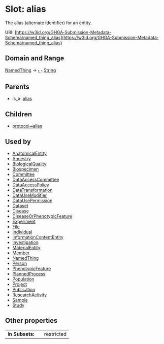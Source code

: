 
# Slot: alias


The alias (alternate identifier) for an entity.

URI: [https://w3id.org/GHGA-Submission-Metadata-Schema/named_thing_alias](https://w3id.org/GHGA-Submission-Metadata-Schema/named_thing_alias)


## Domain and Range

[NamedThing](NamedThing.md) &#8594;  <sub>1..1</sub> [String](types/String.md)

## Parents

 *  is_a: [alias](alias.md)

## Children

 *  [protocol➞alias](protocol_alias.md)

## Used by

 * [AnatomicalEntity](AnatomicalEntity.md)
 * [Ancestry](Ancestry.md)
 * [BiologicalQuality](BiologicalQuality.md)
 * [Biospecimen](Biospecimen.md)
 * [Committee](Committee.md)
 * [DataAccessCommittee](DataAccessCommittee.md)
 * [DataAccessPolicy](DataAccessPolicy.md)
 * [DataTransformation](DataTransformation.md)
 * [DataUseModifier](DataUseModifier.md)
 * [DataUsePermission](DataUsePermission.md)
 * [Dataset](Dataset.md)
 * [Disease](Disease.md)
 * [DiseaseOrPhenotypicFeature](DiseaseOrPhenotypicFeature.md)
 * [Experiment](Experiment.md)
 * [File](File.md)
 * [Individual](Individual.md)
 * [InformationContentEntity](InformationContentEntity.md)
 * [Investigation](Investigation.md)
 * [MaterialEntity](MaterialEntity.md)
 * [Member](Member.md)
 * [NamedThing](NamedThing.md)
 * [Person](Person.md)
 * [PhenotypicFeature](PhenotypicFeature.md)
 * [PlannedProcess](PlannedProcess.md)
 * [Population](Population.md)
 * [Project](Project.md)
 * [Publication](Publication.md)
 * [ResearchActivity](ResearchActivity.md)
 * [Sample](Sample.md)
 * [Study](Study.md)

## Other properties

|  |  |  |
| --- | --- | --- |
| **In Subsets:** | | restricted |

